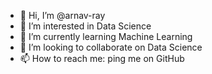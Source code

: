 - 👋 Hi, I’m @arnav-ray
- 👀 I’m interested in Data Science 
- 🌱 I’m currently learning Machine Learning
- 💞️ I’m looking to collaborate on Data Science
- 📫 How to reach me: ping me on GitHub

<!---
arnav-ray/arnav-ray is a ✨ special ✨ repository because its `README.md` (this file) appears on your GitHub profile.
You can click the Preview link to take a look at your changes.
--->
